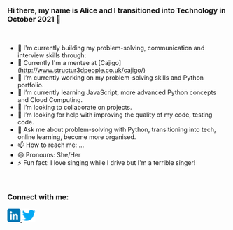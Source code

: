 ### Hi there, my name is Alice and I transitioned into Technology in October 2021 👋


<br>

- 🎃 I'm currently building my problem-solving, communication and interview skills through: 
- 💃 Currently I'm a mentee at [Cajigo] (http://www.structur3dpeople.co.uk/cajigo/)
- 🔭 I’m currently working on my problem-solving skills and Python portfolio.
- 🌱 I’m currently learning JavaScript, more advanced Python concepts and Cloud Computing.
- 👯 I’m looking to collaborate on projects.
- 🤔 I’m looking for help with improving the quality of my code, testing code.
- 💬 Ask me about problem-solving with Python, transitioning into tech, online learning, become more organised.
- 📫 How to reach me: ...
- 😄 Pronouns: She/Her
- ⚡ Fun fact: I love singing while I drive but I'm a terrible singer!

<br>

### Connect with me: <a href="https://www.linkedin.com/in/amartinarias/">
<img src="images\linkedin.png" alt="alternate text"
width="30px" height="height">
</a> 
<a href="https://twitter.com/alimartinarias">
<img src="images/twitter.png" alt="alternate text"
width="30px" height="height">
</a>